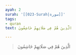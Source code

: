 ```yaml
---
ayah: 2
surah: '[[023-Surah|سورة]]'
tags:
- quran
text: الَّذِينَ هُمْ فِي صَلَاتِهِمْ خَاشِعُونَ

---
```

> الَّذِينَ هُمْ فِي صَلَاتِهِمْ خَاشِعُونَ
